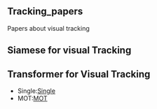 ## Tracking_papers
Papers about visual tracking


## Siamese for visual Tracking

## Transformer for Visual Tracking
* Single:[Single]()
* MOT:[MOT]()
